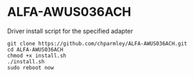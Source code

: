 # ALFA-AWUS036ACH
Driver install script for the specified adapter

    git clone https://github.com/chparmley/ALFA-AWUS036ACH.git
    cd ALFA-AWUS036ACH
    chmod +x install.sh
    ./install.sh
    sudo reboot now
